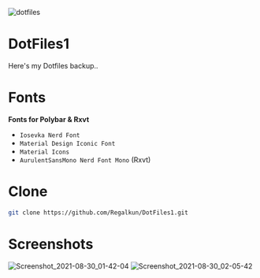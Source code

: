 ![dotfiles](https://user-images.githubusercontent.com/88080186/131210338-7c085d37-f25d-45b6-8414-eddec58cc255.png)
# DotFiles1

Here's my Dotfiles backup..

# Fonts
<b>Fonts for Polybar & Rxvt</b>
 * `Iosevka Nerd Font`
 * `Material Design Iconic Font`
 * `Material Icons`
 * `AurulentSansMono Nerd Font Mono` (Rxvt)

# Clone
``` sh
git clone https://github.com/Regalkun/DotFiles1.git

```

# Screenshots
![Screenshot_2021-08-30_01-42-04](https://user-images.githubusercontent.com/88080186/131266923-bd6def40-a81a-4a14-8ba7-9b1906104c60.png)
![Screenshot_2021-08-30_02-05-42](https://user-images.githubusercontent.com/88080186/131266941-f985c326-65a7-4a79-a109-cf09fd56c6a6.png)



 
